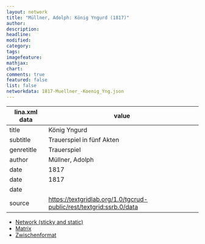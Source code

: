 ```yaml
---
layout: network
title: "Müllner, Adolph: König Yngurd (1817)"
author:
description:
headline:
modified:
category:
tags:
imagefeature: 
mathjax: 
chart: 
comments: true
featured: false
list: false
networkdata: 1817-Muellner_-Koenig_Yng.json
---
```

lina.xml data  | value
------------- | -------------
title|König Yngurd
subtitle|Trauerspiel in fünf Akten
genretitle|Trauerspiel
author|Müllner, Adolph
date|1817
date|1817
date|
source|https://textgridlab.org/1.0/tgcrud-public/rest/textgrid:ssrb.0/data


* [Network (sticky and static)](/network261)
* [Matrix](/matrix261)
* [Zwischenformat](/lina261 )
